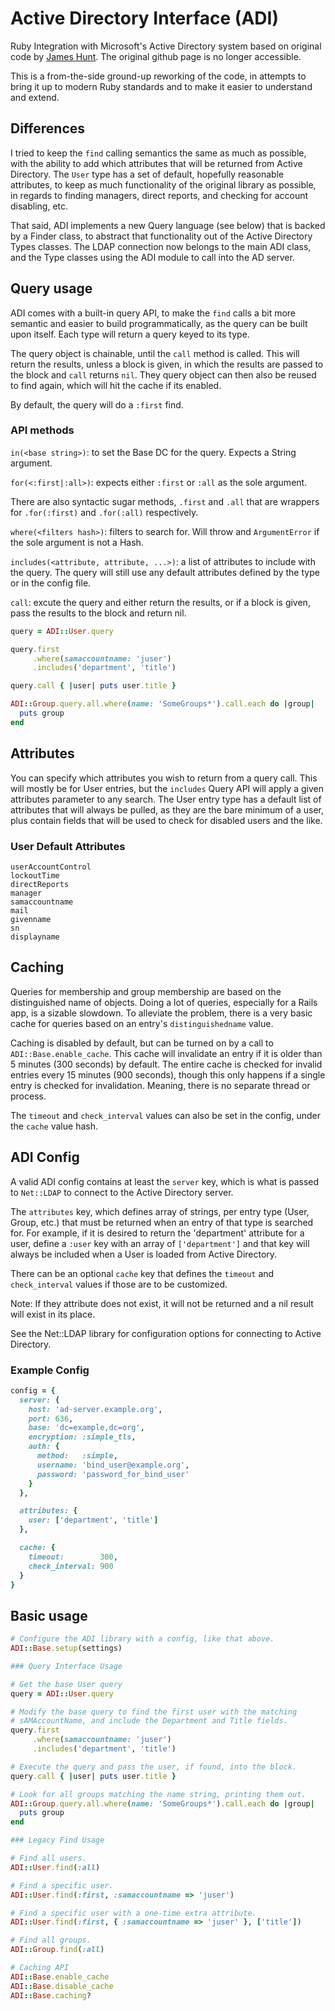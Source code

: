 # Active Directory Interface (ADI)

Ruby Integration with Microsoft's Active Directory system based on original code
by [James Hunt](https://rubygems.org/gems/activedirectory). The original github
page is no longer accessible.

This is a from-the-side ground-up reworking of the code, in attempts to bring it
up to modern Ruby standards and to make it easier to understand and extend.

## Differences

I tried to keep the `find` calling semantics the same as much as possible, with
the ability to add which attributes that will be returned from Active Directory.
The `User` type has a set of default, hopefully reasonable attributes, to keep
as much functionality of the original library as possible, in regards to finding
managers, direct reports, and checking for account disabling, etc.

That said, ADI implements a new Query language (see below) that is backed by a
Finder class, to abstract that functionality out of the Active Directory Types
classes. The LDAP connection now belongs to the main ADI class, and the Type
classes using the ADI module to call into the AD server.

## Query usage

ADI comes with a built-in query API, to make the `find` calls a bit more
semantic and easier to build programmatically, as the query can be built upon
itself. Each type will return a query keyed to its type.

The query object is chainable, until the `call` method is called. This will
return the results, unless a block is given, in which the results are passed to
the block and `call` returns `nil`. They query object can then also be reused to
find again, which will hit the cache if its enabled.

By default, the query will do a `:first` find.

### API methods

`in(<base string>)`: to set the Base DC for the query. Expects a String
argument.

`for(<:first|:all>)`: expects either `:first` or `:all` as the sole argument.

There are also syntactic sugar methods, `.first` and `.all` that are wrappers
for `.for(:first)` and `.for(:all)` respectively.

`where(<filters hash>)`: filters to search for. Will throw and `ArgumentError`
if the sole argument is not a Hash.

`includes(<attribute, attribute, ...>)`: a list of attributes to include with
the query. The query will still use any default attributes defined by the type
or in the config file.

`call`: excute the query and either return the results, or if a block is given,
pass the results to the block and return nil.

```ruby
query = ADI::User.query

query.first
     .where(samaccountname: 'juser')
     .includes('department', 'title')

query.call { |user| puts user.title }

ADI::Group.query.all.where(name: 'SomeGroups*').call.each do |group|
  puts group
end
```

## Attributes

You can specify which attributes you wish to return from a query call. This will
mostly be for User entries, but the `includes` Query API will apply a given
attributes parameter to any search. The User entry type has a default list of
attributes that will always be pulled, as they are the bare minimum of a user,
plus contain fields that will be used to check for disabled users and the like.

### User Default Attributes

```text
userAccountControl
lockoutTime
directReports
manager
samaccountname
mail
givenname
sn
displayname
```

## Caching

Queries for membership and group membership are based on the distinguished name
of objects. Doing a lot of queries, especially for a Rails app, is a sizable
slowdown. To alleviate the problem, there is a very basic cache for queries
based on an entry's `distinguishedname` value.

Caching is disabled by default, but can be turned on by a call to
`ADI::Base.enable_cache`. This cache will invalidate an entry if it is older
than 5 minutes (300 seconds) by default. The entire cache is checked for invalid
entries every 15 minutes (900 seconds), though this only happens if a single
entry is checked for invalidation. Meaning, there is no separate thread or
process.

The `timeout` and `check_interval` values can also be set in the config, under
the `cache` value hash.

## ADI Config

A valid ADI config contains at least the `server` key, which is what is passed
to `Net::LDAP` to connect to the Active Directory server.

The `attributes` key, which defines array of strings, per entry type (User,
Group, etc.) that must be returned when an entry of that type is searched for.
For example, if it is desired to return the 'department' attribute for a user,
define a `:user` key with an array of `['department']` and that key will always
be included when a User is loaded from Active Directory.

There can be an optional `cache` key that defines the `timeout` and
`check_interval` values if those are to be customized.

Note: If they attribute does not exist, it will not be returned and a nil result
will exist in its place.

See the Net::LDAP library for configuration options for connecting to Active
Directory.

### Example Config

```ruby
config = {
  server: {
    host: 'ad-server.example.org',
    port: 636,
    base: 'dc=example,dc=org',
    encryption: :simple_tls,
    auth: {
      method:   :simple,
      username: 'bind_user@example.org',
      password: 'password_for_bind_user'
    }
  },

  attributes: {
    user: ['department', 'title']
  },

  cache: {
    timeout:        300,
    check_interval: 900
  }
}
```

## Basic usage

```ruby
# Configure the ADI library with a config, like that above.
ADI::Base.setup(settings)

### Query Interface Usage

# Get the base User query
query = ADI::User.query

# Modify the base query to find the first user with the matching
# sAMAccountName, and include the Department and Title fields.
query.first
     .where(samaccountname: 'juser')
     .includes('department', 'title')

# Execute the query and pass the user, if found, into the block.
query.call { |user| puts user.title }

# Look for all groups matching the name string, printing them out.
ADI::Group.query.all.where(name: 'SomeGroups*').call.each do |group|
  puts group
end

### Legacy Find Usage

# Find all users.
ADI::User.find(:all)

# Find a specific user.
ADI::User.find(:first, :samaccountname => 'juser')

# Find a specific user with a one-time extra attribute.
ADI::User.find(:first, { :samaccountname => 'juser' }, ['title'])

# Find all groups.
ADI::Group.find(:all)

# Caching API
ADI::Base.enable_cache
ADI::Base.disable_cache
ADI::Base.caching?
```
